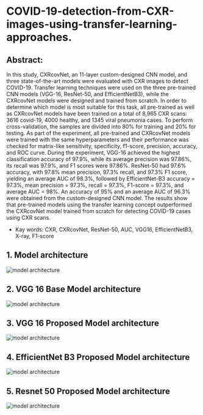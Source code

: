 ﻿# COVID-19-detection-from-CXR-images-using-transfer-learning-approaches.
 
 ## Abstract:
 
In this study, CXRcovNet, an 11-layer custom-designed CNN model, and three state-of-the-art models were evaluated with CXR images to detect COVID-19. Transfer learning techniques were used on the three pre-trained CNN models (VGG-16, ResNet-50, and EfficientNetB3), while the CXRcovNet models were designed and trained from scratch. In order to determine which model is most suitable for this task, all pre-trained as well as CXRcovNet models have been trained on a total of 8,965 CXR scans: 3616 covid-19, 4000 healthy, and 1345 viral pneumonia cases. To perform cross-validation, the samples are divided into 80% for training and 20% for testing. As part of the experiment, all pre-trained and CXRcovNet models were trained with the same hyperparameters and their performance was checked for matrix-like sensitivity, specificity, f1-score, precision, accuracy, and ROC curve. During the experiment, VGG-16 achieved the highest classification accuracy of 97.9%, while its average precision was 97.86%, its recall was 97.9%, and F1 scores were 97.86%. ResNet-50 had 97.6% accuracy, with 97.8% mean precision, 97.3% recall, and 97.3% F1 score, yielding an average AUC of 98.3%, followed by EfficientNet-B3 accuracy = 97.3%, mean precision = 97.3%, recall = 97.3%, F1-score = 97.3%, and average AUC = 98%. An accuracy of 95% and an average AUC of 96.3% were obtained from the custom-designed CNN model. The results show that pre-trained models using the transfer learning concept outperformed the CXRcovNet model trained from scratch for detecting COVID-19 cases using CXR scans.

* Kay words: CXR, CXRcovNet, ResNet-50, AUC, VGG16, EfficientNetB3, X-ray, F1-score

## 1. Model architecture

![model architecture](https://github.com/ahmecse/COVID-19-detection-from-CXR-images-using-transfer-learning-approaches./blob/c75035b753ce1c5cd862e669176f521b4f7b3eb2/model%20arch.png)

## 2. VGG 16 Base Model architecture

![model architecture](https://github.com/ahmecse/COVID-19-detection-from-CXR-images-using-transfer-learning-approaches./blob/c75035b753ce1c5cd862e669176f521b4f7b3eb2/vgg16.png)

## 3. VGG 16 Proposed Model architecture

![model architecture](https://github.com/ahmecse/COVID-19-detection-from-CXR-images-using-transfer-learning-approaches./blob/c75035b753ce1c5cd862e669176f521b4f7b3eb2/vgg16proposed.png)

## 4. EfficientNet B3 Proposed Model architecture

![model architecture](https://github.com/ahmecse/COVID-19-detection-from-CXR-images-using-transfer-learning-approaches./blob/c75035b753ce1c5cd862e669176f521b4f7b3eb2/b3.png)

## 5. Resnet 50 Proposed Model architecture

![model architecture](https://github.com/ahmecse/COVID-19-detection-from-CXR-images-using-transfer-learning-approaches./blob/c75035b753ce1c5cd862e669176f521b4f7b3eb2/resnet50.png)
